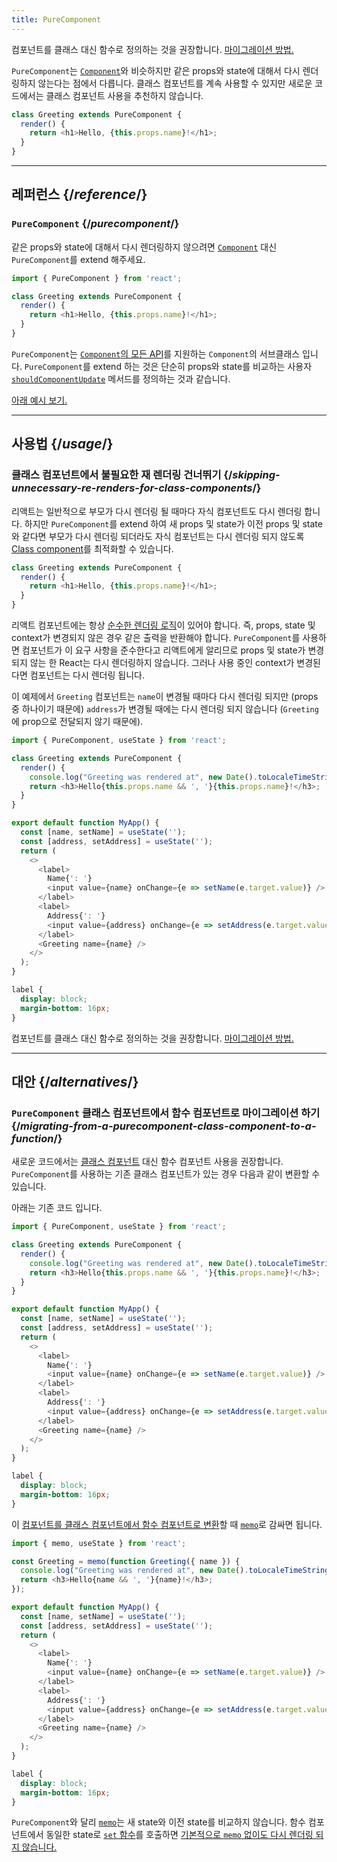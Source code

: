 ```yaml
---
title: PureComponent
---
```


<Pitfall>

컴포넌트를 클래스 대신 함수로 정의하는 것을 권장합니다. [마이그레이션 방법.](#alternatives)

</Pitfall>

<Intro>

`PureComponent`는 [`Component`](https://react.dev/reference/react/Component)와 비슷하지만 같은 props와 state에 대해서 다시 렌더링하지 않는다는 점에서 다릅니다. 클래스 컴포넌트를 계속 사용할 수 있지만 새로운 코드에서는 클래스 컴포넌트 사용을 추천하지 않습니다.

```js
class Greeting extends PureComponent {
  render() {
    return <h1>Hello, {this.props.name}!</h1>;
  }
}
```

</Intro>

<InlineToc />

---

## 레퍼런스 {/*reference*/}

### `PureComponent` {/*purecomponent*/}

같은 props와 state에 대해서 다시 렌더링하지 않으려면 [`Component`](/reference/react/Component) 대신 `PureComponent`를 extend 해주세요.

```js
import { PureComponent } from 'react';

class Greeting extends PureComponent {
  render() {
    return <h1>Hello, {this.props.name}!</h1>;
  }
}
```

`PureComponent`는 [`Component`의 모든 API](/reference/react/Component#reference)를 지원하는 `Component`의 서브클래스 입니다. `PureComponent`를 extend 하는 것은 단순히 props와 state를 비교하는 사용자 [`shouldComponentUpdate`](/reference/react/Component#shouldcomponentupdate) 메서드를 정의하는 것과 같습니다.

[아래 예시 보기.](#usage)

---

## 사용법 {/*usage*/}

### 클래스 컴포넌트에서 불필요한 재 렌더링 건너뛰기 {/*skipping-unnecessary-re-renders-for-class-components*/}

리액트는 일반적으로 부모가 다시 렌더링 될 때마다 자식 컴포넌트도 다시 렌더링 합니다. 하지만 `PureComponent`를 extend 하여 새 props 및 state가 이전 props 및 state와 같다면 부모가 다시 렌더링 되더라도 자식 컴포넌트는 다시 렌더링 되지 않도록 [Class component](/reference/react/Component)를 최적화할 수 있습니다.

```js {1}
class Greeting extends PureComponent {
  render() {
    return <h1>Hello, {this.props.name}!</h1>;
  }
}
```

리액트 컴포넌트에는 항상 [순수한 렌더링 로직](/learn/keeping-components-pure)이 있어야 합니다. 즉, props, state 및 context가 변경되지 않은 경우 같은 출력을 반환해야 합니다. `PureComponent`를 사용하면 컴포넌트가 이 요구 사항을 준수한다고 리액트에게 알리므로 props 및 state가 변경되지 않는 한 React는 다시 렌더링하지 않습니다. 그러나 사용 중인 context가 변경된다면 컴포넌트는 다시 렌더링 됩니다.

이 예제에서 `Greeting` 컴포넌트는 `name`이 변경될 때마다 다시 렌더링 되지만 (props 중 하나이기 때문에) `address`가 변경될 때에는 다시 렌더링 되지 않습니다 (`Greeting`에 prop으로 전달되지 않기 때문에).

<Sandpack>

```js
import { PureComponent, useState } from 'react';

class Greeting extends PureComponent {
  render() {
    console.log("Greeting was rendered at", new Date().toLocaleTimeString());
    return <h3>Hello{this.props.name && ', '}{this.props.name}!</h3>;
  }
}

export default function MyApp() {
  const [name, setName] = useState('');
  const [address, setAddress] = useState('');
  return (
    <>
      <label>
        Name{': '}
        <input value={name} onChange={e => setName(e.target.value)} />
      </label>
      <label>
        Address{': '}
        <input value={address} onChange={e => setAddress(e.target.value)} />
      </label>
      <Greeting name={name} />
    </>
  );
}
```

```css
label {
  display: block;
  margin-bottom: 16px;
}
```

</Sandpack>

<Pitfall>

컴포넌트를 클래스 대신 함수로 정의하는 것을 권장합니다. [마이그레이션 방법.](#alternatives)

</Pitfall>

---

## 대안 {/*alternatives*/}

### `PureComponent` 클래스 컴포넌트에서 함수 컴포넌트로 마이그레이션 하기 {/*migrating-from-a-purecomponent-class-component-to-a-function*/}

새로운 코드에서는 [클래스 컴포넌트](/reference/react/Component) 대신 함수 컴포넌트 사용을 권장합니다. `PureComponent`를 사용하는 기존 클래스 컴포넌트가 있는 경우 다음과 같이 변환할 수 있습니다.

아래는 기존 코드 입니다.

<Sandpack>

```js
import { PureComponent, useState } from 'react';

class Greeting extends PureComponent {
  render() {
    console.log("Greeting was rendered at", new Date().toLocaleTimeString());
    return <h3>Hello{this.props.name && ', '}{this.props.name}!</h3>;
  }
}

export default function MyApp() {
  const [name, setName] = useState('');
  const [address, setAddress] = useState('');
  return (
    <>
      <label>
        Name{': '}
        <input value={name} onChange={e => setName(e.target.value)} />
      </label>
      <label>
        Address{': '}
        <input value={address} onChange={e => setAddress(e.target.value)} />
      </label>
      <Greeting name={name} />
    </>
  );
}
```

```css
label {
  display: block;
  margin-bottom: 16px;
}
```

</Sandpack>

이 [컴포넌트를 클래스 컴포넌트에서 함수 컴포넌트로 변환](/reference/react/Component#alternatives)할 때 [`memo`](/reference/react/memo)로 감싸면 됩니다.

<Sandpack>

```js
import { memo, useState } from 'react';

const Greeting = memo(function Greeting({ name }) {
  console.log("Greeting was rendered at", new Date().toLocaleTimeString());
  return <h3>Hello{name && ', '}{name}!</h3>;
});

export default function MyApp() {
  const [name, setName] = useState('');
  const [address, setAddress] = useState('');
  return (
    <>
      <label>
        Name{': '}
        <input value={name} onChange={e => setName(e.target.value)} />
      </label>
      <label>
        Address{': '}
        <input value={address} onChange={e => setAddress(e.target.value)} />
      </label>
      <Greeting name={name} />
    </>
  );
}
```

```css
label {
  display: block;
  margin-bottom: 16px;
}
```

</Sandpack>

<Note>

`PureComponent`와 달리 [`memo`](/reference/react/memo)는 새 state와 이전 state를 비교하지 않습니다. 함수 컴포넌트에서 동일한 state로 [`set` 함수](/reference/react/useState#setstate)를 호출하면 [기본적으로 `memo` 없이도 다시 렌더링 되지 않습니다.](/reference/react/memo#updating-a-memoized-component-using-state) 

</Note>
